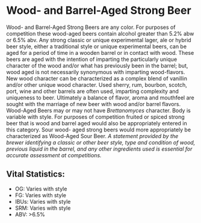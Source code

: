 # Wood- and Barrel-Aged Strong Beer

Wood- and Barrel-Aged Strong Beers are any color. For purposes of competition these wood-aged beers contain alcohol greater than 5.2% abw or 6.5% abv. Any strong classic or unique experimental lager, ale or hybrid beer style, either a traditional style or unique experimental beers, can be aged for a period of time in a wooden barrel or in contact with wood. These beers are aged with the intention of imparting the particularly unique character of the wood and/or what has previously been in the barrel; but, wood aged is not necessarily synonymous with imparting wood-flavors. New wood character can be characterized as a complex blend of vanillin and/or other unique wood character. Used sherry, rum, bourbon, scotch, port, wine and other barrels are often used, imparting complexity and uniqueness to beer. Ultimately a balance of flavor, aroma and mouthfeel are sought with the marriage of new beer with wood and/or barrel flavors. Wood-Aged Beers may or may not have _Brettanomyces_ character. Body is variable with style. For purposes of competition fruited or spiced strong beer that is wood and barrel aged would also be appropriately entered in this category. Sour wood- aged strong beers would more appropriately be characterized as Wood-Aged Sour Beer. _A statement provided by the brewer identifying a classic or other beer style, type and condition of wood, previous liquid in the barrel, and any other ingredients used is essential for accurate assessment at competitions._

## Vital Statistics:

- OG: Varies with style 
- FG: Varies with style 
- IBUs: Varies with style 
- SRM: Varies with style 
- ABV: >6.5%
